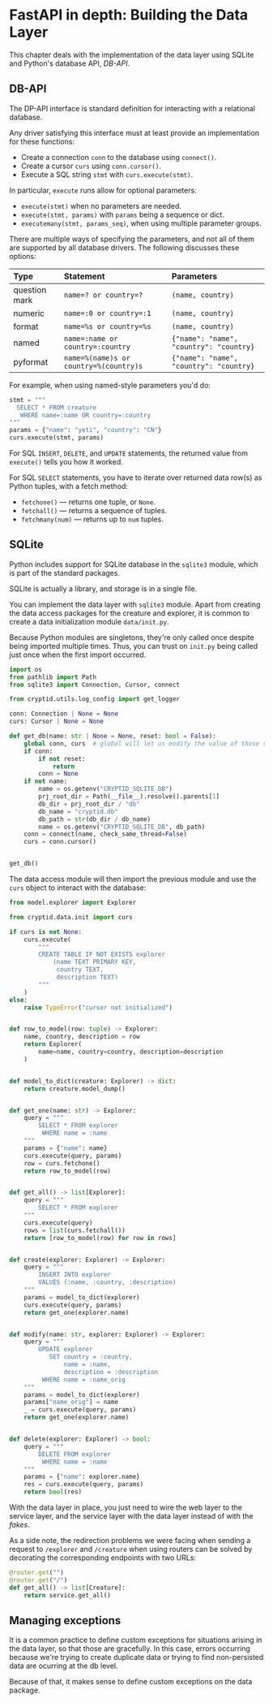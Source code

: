 # FastAPI in depth: Building the Data Layer

This chapter deals with the implementation of the data layer using SQLite and Python's database API, *DB-API*.

## DB-API

The DP-API interface is standard definition for interacting with a relational database.

Any driver satisfying this interface must at least provide an implementation for these functions:

+ Create a connection `conn` to the database using `connect()`.
+ Create a cursor `curs` using `conn.cursor()`.
+ Execute a SQL string `stmt` with `curs.execute(stmt)`.

In particular, `execute` runs allow for optional parameters:

+ `execute(stmt)` when no parameters are needed.
+ `execute(stmt, params)` with `params` being a sequence or dict.
+ `executemany(stmt, params_seq)`, when using multiple parameter groups.

There are multiple ways of specifying the parameters, and not all of them are supported by all database drivers. The following discusses these options:

| Type | Statement | Parameters |
| :--- | :-------- | :--------- |
| question mark | `name=? or country=?` | `(name, country)` |
| numeric | `name=:0 or country=:1` | `(name, country)` |
| format | `name=%s or country=%s` | `(name, country)` |
| named | `name=:name or country=:country` | `{"name": "name", "country": "country}` |
| pyformat | `name=%(name)s or country=%(country)s` | `{"name": "name", "country": "country}` |

For example, when using named-style parameters you'd do:

```python
stmt = """
  SELECT * FROM creature
   WHERE name=:name OR country=:country
"""
params = {"name": "yeti", "country": "CN"}
curs.execute(stmt, params)
```

For SQL `INSERT`, `DELETE`, and `UPDATE` statements, the returned value from `execute()` tells you how it worked.

For SQL `SELECT` statements, you have to iterate over returned data row(s) as Python tuples, with a fetch method:

+ `fetchone()` &mdash; returns one tuple, or `None`.
+ `fetchall()` &mdash; returns a sequence of tuples.
+ `fetchmany(num)` &mdash; returns up to `num` tuples.

## SQLite

Python includes support for SQLite database in the `sqlite3` module, which is part of the standard packages.

SQLite is actually a library, and storage is in a single file.

You can implement the data layer with `sqlite3` module. Apart from creating the data access packages for the creature and explorer, it is common to create a data initialization module `data/init.py`.

Because Python modules are singletons, they're only called once despite being imported multiple times. Thus, you can trust on `init.py` being called just once when the first import occurred.

```python
import os
from pathlib import Path
from sqlite3 import Connection, Cursor, connect

from cryptid.utils.log_config import get_logger

conn: Connection | None = None
curs: Cursor | None = None

def get_db(name: str | None = None, reset: bool = False):
    global conn, curs  # global will let us modify the value of those vars
    if conn:
        if not reset:
            return
        conn = None
    if not name:
        name = os.getenv("CRYPTID_SQLITE_DB")
        prj_root_dir = Path(__file__).resolve().parents[1]
        db_dir = prj_root_dir / "db"
        db_name = "cryptid.db"
        db_path = str(db_dir / db_name)
        name = os.getenv("CRYPTID_SQLITE_DB", db_path)
    conn = connect(name, check_same_thread=False)
    curs = conn.cursor()


get_db()
```

The data access module will then import the previous module and use the `curs` object to interact with the database:

```python
from model.explorer import Explorer

from cryptid.data.init import curs

if curs is not None:
    curs.execute(
        """
        CREATE TABLE IF NOT EXISTS explorer
            (name TEXT PRIMARY KEY,
             country TEXT,
             description TEXT)
        """
    )
else:
    raise TypeError("cursor not initialized")


def row_to_model(row: tuple) -> Explorer:
    name, country, description = row
    return Explorer(
        name=name, country=country, description=description
    )


def model_to_dict(creature: Explorer) -> dict:
    return creature.model_dump()


def get_one(name: str) -> Explorer:
    query = """
        SELECT * FROM explorer
         WHERE name = :name
    """
    params = {"name": name}
    curs.execute(query, params)
    row = curs.fetchone()
    return row_to_model(row)


def get_all() -> list[Explorer]:
    query = """
        SELECT * FROM explorer
    """
    curs.execute(query)
    rows = list(curs.fetchall())
    return [row_to_model(row) for row in rows]


def create(explorer: Explorer) -> Explorer:
    query = """
        INSERT INTO explorer
        VALUES (:name, :country, :description)
    """
    params = model_to_dict(explorer)
    curs.execute(query, params)
    return get_one(explorer.name)


def modify(name: str, explorer: Explorer) -> Explorer:
    query = """
        UPDATE explorer
           SET country = :country,
               name = :name,
               description = :description
         WHERE name = :name_orig
    """
    params = model_to_dict(explorer)
    params["name_orig"] = name
    _ = curs.execute(query, params)
    return get_one(explorer.name)


def delete(explorer: Explorer) -> bool:
    query = """
        DELETE FROM explorer
         WHERE name = :name
    """
    params = {"name": explorer.name}
    res = curs.execute(query, params)
    return bool(res)
```

With the data layer in place, you just need to wire the web layer to the service layer, and the service layer with the data layer instead of with the *fakes*.

As a side note, the redirection problems we were facing when sending a request to `/explorer` and `/creature` when using routers can be solved by decorating the corresponding endpoints with two URLs:

```python
@router.get("")
@router.get("/")
def get_all() -> list[Creature]:
    return service.get_all()
```

## Managing exceptions

It is a common practice to define custom exceptions for situations arising in the data layer, so that those are gracefully. In this case, errors occurring because we're trying to create duplicate data or trying to find non-persisted data are ocurring at the db level.

Because of that, it makes sense to define custom exceptions on the data package.
